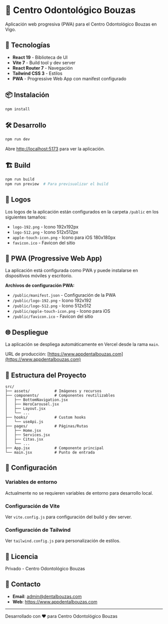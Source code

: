 # 🦷 Centro Odontológico Bouzas

Aplicación web progresiva (PWA) para el Centro Odontológico Bouzas en Vigo.

## 🚀 Tecnologías

- **React 19** - Biblioteca de UI
- **Vite 7** - Build tool y dev server
- **React Router 7** - Navegación
- **Tailwind CSS 3** - Estilos
- **PWA** - Progressive Web App con manifest configurado

## 📦 Instalación

```bash
npm install
```

## 🛠️ Desarrollo

```bash
npm run dev
```

Abre [http://localhost:5173](http://localhost:5173) para ver la aplicación.

## 🏗️ Build

```bash
npm run build
npm run preview  # Para previsualizar el build
```

## 🎨 Logos

Los logos de la aplicación están configurados en la carpeta `/public` en los siguientes tamaños:
- `logo-192.png` - Icono 192x192px
- `logo-512.png` - Icono 512x512px  
- `apple-touch-icon.png` - Icono para iOS 180x180px
- `favicon.ico` - Favicon del sitio

## 📱 PWA (Progressive Web App)

La aplicación está configurada como PWA y puede instalarse en dispositivos móviles y escritorio.

**Archivos de configuración PWA:**
- `/public/manifest.json` - Configuración de la PWA
- `/public/logo-192.png` - Icono 192x192
- `/public/logo-512.png` - Icono 512x512
- `/public/apple-touch-icon.png` - Icono para iOS
- `/public/favicon.ico` - Favicon del sitio

## 🌐 Despliegue

La aplicación se despliega automáticamente en Vercel desde la rama `main`.

URL de producción: [https://www.appdentalbouzas.com](https://www.appdentalbouzas.com)

## 📂 Estructura del Proyecto

```
src/
├── assets/           # Imágenes y recursos
├── components/       # Componentes reutilizables
│   ├── BottomNavigation.jsx
│   ├── HeroCarousel.jsx
│   ├── Layout.jsx
│   └── ...
├── hooks/            # Custom hooks
│   └── useApi.js
├── pages/            # Páginas/Rutas
│   ├── Home.jsx
│   ├── Services.jsx
│   ├── Citas.jsx
│   └── ...
├── App.jsx           # Componente principal
└── main.jsx          # Punto de entrada
```

## 🔧 Configuración

### Variables de entorno

Actualmente no se requieren variables de entorno para desarrollo local.

### Configuración de Vite

Ver `vite.config.js` para configuración del build y dev server.

### Configuración de Tailwind

Ver `tailwind.config.js` para personalización de estilos.

## 📄 Licencia

Privado - Centro Odontológico Bouzas

## 👥 Contacto

- **Email**: admin@dentalbouzas.com
- **Web**: https://www.appdentalbouzas.com

---

Desarrollado con ❤️ para Centro Odontológico Bouzas
